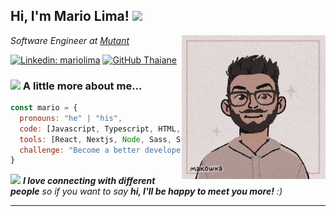 <h2> Hi, I'm Mario Lima! <img src="https://media.giphy.com/media/WUlplcMpOCEmTGBtBW/giphy.gif" width="50"></h2>
<img align='right' src="github-readme-profile.png" width="230">
<p><em>Software Engineer at <a href="http://www.mutant.com.br">Mutant</a>
</em></p>

[![Linkedin: mariolima](https://img.shields.io/badge/-mariolima-blue?style=flat-square&logo=Linkedin&logoColor=white&link=https://www.linkedin.com/in/https://www.linkedin.com/in/marioaulima/)](https://www.linkedin.com/in/https://www.linkedin.com/in/marioaulima/)
[![GitHub Thaiane](https://img.shields.io/github/followers/limaCoder?label=follow&style=social)](https://github.com/limaCoder)


### <img src="https://media.giphy.com/media/VgCDAzcKvsR6OM0uWg/giphy.gif" width="50"> A little more about me...  

```javascript
const mario = {
  pronouns: "he" | "his",
  code: [Javascript, Typescript, HTML, CSS],
  tools: [React, Nextjs, Node, Sass, Styled-Components, Bootstrap],
  challenge: "Become a better developer every day"
}
```

<img src="https://media.giphy.com/media/LnQjpWaON8nhr21vNW/giphy.gif" width="60"> <em><b>I love connecting with different people</b> so if you want to say <b>hi, I'll be happy to meet you more!</b> :)</em>

---
